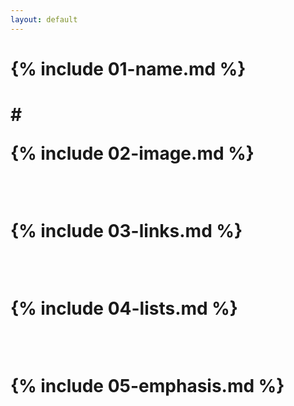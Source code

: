 ```yaml
---
layout: default
---
```

<h1/> 
{% include 01-name.md %} 
<h1/> # 

<br>

{% include 02-image.md %}

<br>

{% include 03-links.md %}

<br>

{% include 04-lists.md %}

<br>

{% include 05-emphasis.md %}